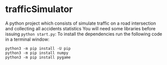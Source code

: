 # trafficSimulator
A python project which consists of simulate traffic on a road intersection and collecting all accidents statistics
You will need some libraries before issuing `python start.py`:
To install the dependencies run the following code in a terminal window:
```
python3 -m pip install -U pip
python3 -m pip install numpy
python3 -m pip install pygame
```
